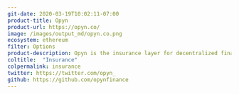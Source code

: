 ```yaml
---
git-date: 2020-03-19T10:02:11-07:00
product-title: Opyn
product-url: https://opyn.co/
image: /images/output_md/opyn.co.png
ecosystem: ethereum
filter: Options
product-description: Opyn is the insurance layer for decentralized finance.
coltitle:  "Insurance"
colpermalink: insurance
twitter: https://twitter.com/opyn_
github: https://github.com/opynfinance
---
```


